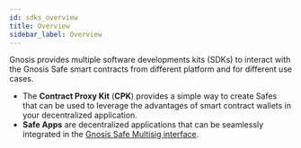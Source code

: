 ```yaml
---
id: sdks_overview
title: Overview
sidebar_label: Overview
---
```


Gnosis provides multiple software developments kits (SDKs) to interact with the Gnosis Safe smart contracts from different platform and for different use cases.
- The **Contract Proxy Kit** (**CPK**) provides a simple way to create Safes that can be used to leverage the advantages of smart contract wallets in your decentralized application.
- **Safe Apps** are decentralized applications that can be seamlessly integrated in the [Gnosis Safe Multisig interface](https://gnosis-safe.io/app).